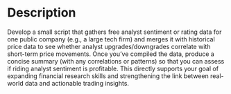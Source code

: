 # Description

Develop a small script that gathers free analyst sentiment or rating data for one public company (e.g., a large tech firm) and merges it with historical price data to see whether analyst upgrades/downgrades correlate with short-term price movements. Once you’ve compiled the data, produce a concise summary (with any correlations or patterns) so that you can assess if riding analyst sentiment is profitable. This directly supports your goal of expanding financial research skills and strengthening the link between real-world data and actionable trading insights.
